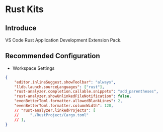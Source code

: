 # Rust Kits

## Introduce

VS Code Rust Application Development Extension Pack.

## Recommended Configuration

- Workspace Settings

```json
{
    "editor.inlineSuggest.showToolbar": "always",
    "lldb.launch.sourceLanguages": ["rust"],
    "rust-analyzer.completion.callable.snippets": "add_parentheses",
    "rust-analyzer.showUnlinkedFileNotification": false,
    "evenBetterToml.formatter.allowedBlankLines": 2,
    "evenBetterToml.formatter.columnWidth": 120,
    // "rust-analyzer.linkedProjects": [
    //     "./RustProject/Cargo.toml"
    // ],
}
```
